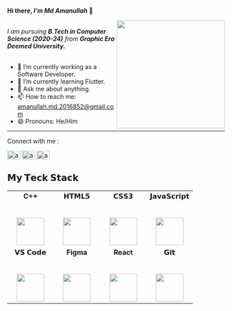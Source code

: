 <b> Hi there, <i>I'm Md Amanullah</i></b> 👋

<img align="right" src="./gif.gif" length=250px width=250px>

<br>
<i>I am pursuing <b>B.Tech in Computer Science (2020-24)</b> from <b>Graphic Era Deemed University.</i></b>
<br>
<br>


<!-- <p align="center">
  <a align="center" href="https://github.com/DenverCoder1/readme-typing-svg"><img src="https://readme-typing-svg.herokuapp.com?&font=IBM+Plex+Sans&color=F72EE2&size=25&lines=Welcome+to+my+GitHub+Profile!;I'm+a+UI+/UX+Designer!;I'm+an+Augmented+Reality+Developer!;I'm+a+Django+Developer!" /></a>
</p>
 -->

- 🔭 I’m currently working as a Software Developer.
- 🌱 I’m currently learning Flutter.
- 💬 Ask me about anything.
- 📫 How to reach me: amanullah.md.2016852@gmail.com
- 😄 Pronouns: He/Him
-----
<!-- 
#### A little more about me
```javascript
const Amanullah = {
  pronouns: "He" | "Him",
  code: ["C++", "Java", "HTML", "CSS","Javascript"],
  askMeAbout: ["web dev",],
}
```
 -->
Connect with me :

<p align="left">

<a href="https://www.linkedin.com/in/md-amanullah-6ba173219/" target="blank"><img align="center" src="https://raw.githubusercontent.com/rahuldkjain/github-profile-readme-generator/master/src/images/icons/Social/linked-in-alt.svg" alt="amanullah" height="20" width="30" /></a>
<a href="https://www.hackerrank.com/amanullah_md_201" target="blank"><img align="center" src="https://raw.githubusercontent.com/rahuldkjain/github-profile-readme-generator/master/src/images/icons/Social/hackerrank.svg" alt="amanullah" height="20" width="30" /></a>
<a href="https://leetcode.com/amanullahmd12/" target="blank"><img align="center" src="https://cdn.iconscout.com/icon/free/png-512/leetcode-3521542-2944960.png?f=avif&w=512" alt="amanullah" height="20" width="30" /></a>
</p>





<!-- ## <b>Profile</b>

Property                 | Data  
-------------------------|------
Language            |  ![C++ Badge](https://img.shields.io/badge/C%2B%2B-Language-blue) ![Python Badge](https://img.shields.io/badge/Python-Language-yellow) ![Java Badge](https://img.shields.io/badge/Java-Language-blue)
IDE        |  ![Visual Studio Code Badge](https://img.shields.io/badge/Visual%20Studio-Code-blue)
Domain Knowledge         | ![Computer Science Development Badge](https://img.shields.io/badge/-Computer%20Science-FAB040?style=flat&logoColor=white) ![Software Development Badge](https://img.shields.io/badge/-Software%20Development-FF6600?style=flat&logoColor=white) 
Reach Me                 | [![Twitter Badge](https://img.shields.io/badge/-AnanyaVishnoi-00acee?style=flat&logo=twitter&logoColor=white)](https://twitter.com/AnanyaVishnoi3/) [![Gmail Badge](https://img.shields.io/badge/-AnanyaVishnoi-e54448?style=flat&logo=Gmail&logoColor=white)](mailto:ananyavishnoi26@gmail.com) [![Linkedin Badge](https://img.shields.io/badge/-AnanyaVishnoi-blue?style=flat&logo=Linkedin&logoColor=white)](https://www.linkedin.com/in/ananya-vishnoi/)
 -->
## 𝗠𝘆 𝗧𝗲𝗰𝗸 𝗦𝘁𝗮𝗰𝗸

<table>
  <tbody>
    <tr valign="top">
      <td width="25%" align="center">
        <span><b>C++</b></span><br><br><br>
        <img height="64px" src="https://cdn.svgporn.com/logos/c-plusplus.svg">
      </td>
      <td width="25%" align="center">
        <span>𝗛𝗧𝗠𝗟𝟱</span><br><br><br>
        <img height="64px" src="https://cdn.svgporn.com/logos/html-5.svg">
      </td>
      <td width="25%" align="center">
        <span>𝗖𝗦𝗦𝟯</span><br><br><br>
        <img height="64px" src="https://cdn.svgporn.com/logos/css-3.svg">
      </td>
      <td width="25%" align="center">
        <span>𝗝𝗮𝘃𝗮𝗦𝗰𝗿𝗶𝗽𝘁</span><br><br><br>
        <img height="64px" src="https://cdn.svgporn.com/logos/javascript.svg">
      </td>
    </tr>
      <td width="25%" align="center">
        <span>𝗩𝗦 𝗖𝗼𝗱𝗲</span><br><br><br>
        <img height="64px" src="https://cdn.svgporn.com/logos/visual-studio-code.svg">
      </td>
       <td width="25%" align="center">
        <span><b>Figma</b></span><br><br><br>
        <img height="64px" src="https://img.icons8.com/color/344/figma--v1.png">
    </td>
    </td>
       <td width="25%" align="center">
          <span><b>React</b></span><br><br><br>
        <img height="64px" src="https://cdn.svgporn.com/logos/react.svg">
    </td>
     <td width="25%" align="center">
        <span>𝗚𝗶𝘁</span><br><br><br>
        <img height="64px" src="https://cdn.svgporn.com/logos/git-icon.svg">
      </td>
    </tr>
  </tbody>
</table>








